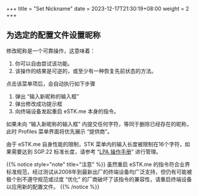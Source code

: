+++
title = "Set Nickname"
date =  2023-12-17T21:30:19+08:00
weight = 2
+++

## 为选定的配置文件设置昵称

修改昵称是一个可靠操作，这意味着：

1. 你可以自由尝试该功能。
2. 该操作的结果是可逆的，或至少有一种恢复先前状态的方法。

点击该菜单项后，会自动执行如下步骤

1. 弹出 “输入新昵称的输入框”
2. 弹出修改成功提示框
3. 向终端设备发起重启 eSTK.me 本身的指令。

如果未向 “输入新昵称的输入框” 内提交任何字符，等同于删除已经存在的昵称，此时 Profiles 菜单界面将优先展示 “提供商”。

由于 eSTK.me 自身性能的限制，STK 菜单内的输入长度被限制在16个字符，如果需要达到 SGP.22 标准长度，请参考 “[LPA 操作手册](estk_me/lpa-guide)” 进行管理。

{{% notice style="note" title="注意" %}}
虽然重启 eSTK.me 的指令符合业界标准规范，经过测试从2008年到最新出厂的终端设备均广泛支持，但仍有可能被极个别不遵守规范或过度 “优化” 的厂商破坏了该指令的兼容性，请重启终端设备以应用新的配置文件。
{{% /notice %}}
